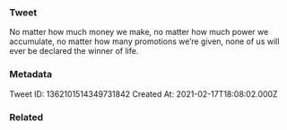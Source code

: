 ### Tweet
No matter how much money we make, no matter how much power we accumulate, no matter how many promotions we’re given, none of us will ever be declared the winner of life.

### Metadata
Tweet ID: 1362101514349731842
Created At: 2021-02-17T18:08:02.000Z

### Related

